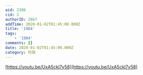 ```yaml
---
aid: 2386
cid: 2
authorID: 2867
addTime: 2020-01-02T01:45:00.000Z
title: '1984'
tags:
    - '1984'
comments: []
date: 2020-01-02T01:45:00.000Z
category: 时政
---
```


[https://youtu.be/UxA5ckl7y58](https://youtu.be/UxA5ckl7y58)
